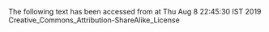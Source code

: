 The following text has been accessed from at Thu Aug 8 22:45:30 IST 2019
Creative_Commons_Attribution-ShareAlike_License

